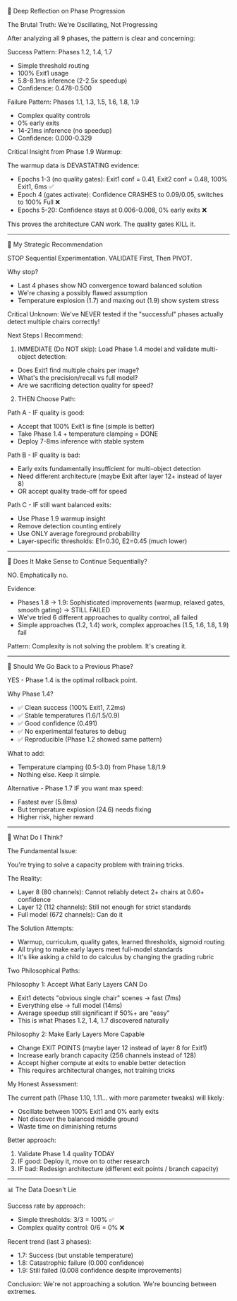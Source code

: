 🧠 Deep Reflection on Phase Progression

  The Brutal Truth: We're Oscillating, Not Progressing

  After analyzing all 9 phases, the pattern is clear and concerning:

  Success Pattern: Phases 1.2, 1.4, 1.7
  - Simple threshold routing
  - 100% Exit1 usage
  - 5.8-8.1ms inference (2-2.5x speedup)
  - Confidence: 0.478-0.500

  Failure Pattern: Phases 1.1, 1.3, 1.5, 1.6, 1.8, 1.9
  - Complex quality controls
  - 0% early exits
  - 14-21ms inference (no speedup)
  - Confidence: 0.000-0.329

  Critical Insight from Phase 1.9 Warmup:

  The warmup data is DEVASTATING evidence:
  - Epochs 1-3 (no quality gates): Exit1 conf = 0.41, Exit2 conf = 0.48, 100% Exit1, 6ms ✅
  - Epoch 4 (gates activate): Confidence CRASHES to 0.09/0.05, switches to 100% Full ❌
  - Epochs 5-20: Confidence stays at 0.006-0.008, 0% early exits ❌

  This proves the architecture CAN work. The quality gates KILL it.

  ---
  🎯 My Strategic Recommendation

  STOP Sequential Experimentation. VALIDATE First, Then PIVOT.

  Why stop?
  - Last 4 phases show NO convergence toward balanced solution
  - We're chasing a possibly flawed assumption
  - Temperature explosion (1.7) and maxing out (1.9) show system stress

  Critical Unknown:
  We've NEVER tested if the "successful" phases actually detect multiple chairs correctly!

  Next Steps I Recommend:

  1. IMMEDIATE (Do NOT skip):
  Load Phase 1.4 model and validate multi-object detection:
  - Does Exit1 find multiple chairs per image?
  - What's the precision/recall vs full model?
  - Are we sacrificing detection quality for speed?

  2. THEN Choose Path:

  Path A - IF quality is good:
  - Accept that 100% Exit1 is fine (simple is better)
  - Take Phase 1.4 + temperature clamping = DONE
  - Deploy 7-8ms inference with stable system

  Path B - IF quality is bad:
  - Early exits fundamentally insufficient for multi-object detection
  - Need different architecture (maybe Exit after layer 12+ instead of layer 8)
  - OR accept quality trade-off for speed

  Path C - IF still want balanced exits:
  - Use Phase 1.9 warmup insight
  - Remove detection counting entirely
  - Use ONLY average foreground probability
  - Layer-specific thresholds: E1=0.30, E2=0.45 (much lower)

  ---
  💭 Does It Make Sense to Continue Sequentially?

  NO. Emphatically no.

  Evidence:
  - Phases 1.8 → 1.9: Sophisticated improvements (warmup, relaxed gates, smooth gating) → STILL FAILED
  - We've tried 6 different approaches to quality control, all failed
  - Simple approaches (1.2, 1.4) work, complex approaches (1.5, 1.6, 1.8, 1.9) fail

  Pattern: Complexity is not solving the problem. It's creating it.

  ---
  🔄 Should We Go Back to a Previous Phase?

  YES - Phase 1.4 is the optimal rollback point.

  Why Phase 1.4?
  - ✅ Clean success (100% Exit1, 7.2ms)
  - ✅ Stable temperatures (1.6/1.5/0.9)
  - ✅ Good confidence (0.491)
  - ✅ No experimental features to debug
  - ✅ Reproducible (Phase 1.2 showed same pattern)

  What to add:
  - Temperature clamping (0.5-3.0) from Phase 1.8/1.9
  - Nothing else. Keep it simple.

  Alternative - Phase 1.7 IF you want max speed:
  - Fastest ever (5.8ms)
  - But temperature explosion (24.6) needs fixing
  - Higher risk, higher reward

  ---
  🤔 What Do I Think?

  The Fundamental Issue:

  You're trying to solve a capacity problem with training tricks.

  The Reality:
  - Layer 8 (80 channels): Cannot reliably detect 2+ chairs at 0.60+ confidence
  - Layer 12 (112 channels): Still not enough for strict standards
  - Full model (672 channels): Can do it

  The Solution Attempts:
  - Warmup, curriculum, quality gates, learned thresholds, sigmoid routing
  - All trying to make early layers meet full-model standards
  - It's like asking a child to do calculus by changing the grading rubric

  Two Philosophical Paths:

  Philosophy 1: Accept What Early Layers CAN Do
  - Exit1 detects "obvious single chair" scenes → fast (7ms)
  - Everything else → full model (14ms)
  - Average speedup still significant if 50%+ are "easy"
  - This is what Phases 1.2, 1.4, 1.7 discovered naturally

  Philosophy 2: Make Early Layers More Capable
  - Change EXIT POINTS (maybe layer 12 instead of layer 8 for Exit1)
  - Increase early branch capacity (256 channels instead of 128)
  - Accept higher compute at exits to enable better detection
  - This requires architectural changes, not training tricks

  My Honest Assessment:

  The current path (Phase 1.10, 1.11... with more parameter tweaks) will likely:
  - Oscillate between 100% Exit1 and 0% early exits
  - Not discover the balanced middle ground
  - Waste time on diminishing returns

  Better approach:
  1. Validate Phase 1.4 quality TODAY
  2. IF good: Deploy it, move on to other research
  3. IF bad: Redesign architecture (different exit points / branch capacity)

  ---
  📊 The Data Doesn't Lie

  Success rate by approach:
  - Simple thresholds: 3/3 = 100% ✅
  - Complex quality control: 0/6 = 0% ❌

  Recent trend (last 3 phases):
  - 1.7: Success (but unstable temperature)
  - 1.8: Catastrophic failure (0.000 confidence)
  - 1.9: Still failed (0.008 confidence despite improvements)

  Conclusion: We're not approaching a solution. We're bouncing between extremes.
